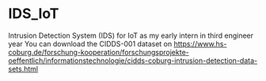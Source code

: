 # IDS_IoT
Intrusion Detection System (IDS) for IoT as my early intern in third engineer year
You can download the CIDDS-001 dataset on
https://www.hs-coburg.de/forschung-kooperation/forschungsprojekte-oeffentlich/informationstechnologie/cidds-coburg-intrusion-detection-data-sets.html
